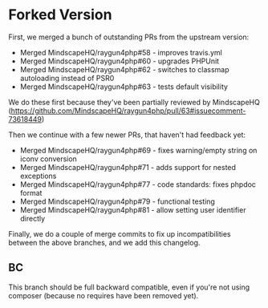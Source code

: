 # Forked Version

First, we merged a bunch of outstanding PRs from the upstream version:

* Merged MindscapeHQ/raygun4php#58 - improves travis.yml
* Merged MindscapeHQ/raygun4php#60 - upgrades PHPUnit
* Merged MindscapeHQ/raygun4php#62 - switches to classmap autoloading instead of PSR0
* Merged MindscapeHQ/raygun4php#63 - tests default visibility

We do these first because they've been partially reviewed by MindscapeHQ
(https://github.com/MindscapeHQ/raygun4php/pull/63#issuecomment-73618449)

Then we continue with a few newer PRs, that haven't had feedback yet:

* Merged MindscapeHQ/raygun4php#69 - fixes warning/empty string on iconv conversion
* Merged MindscapeHQ/raygun4php#71 - adds support for nested exceptions
* Merged MindscapeHQ/raygun4php#77 - code standards: fixes phpdoc format
* Merged MindscapeHQ/raygun4php#79 - functional testing
* Merged MindscapeHQ/raygun4php#81 - allow setting user identifier directly

Finally, we do a couple of merge commits to fix up incompatibilities between
the above branches, and we add this changelog.

## BC

This branch should be full backward compatible, even if you're not using
composer (because no requires have been removed yet).
